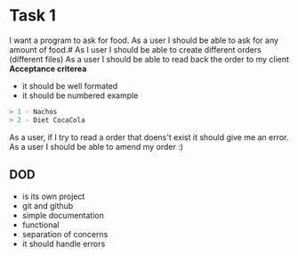 # Task 1
I want a program to ask for food. 
As a user I should be able to ask for any amount of food.#
As I user I should be able to create different orders (different files)
As a user I should be able to read back the order to my client
**Acceptance criterea** 
- it should be well formated
- it should be numbered
example 
```python
> 1 - Nachos
> 2 - Diet CocaCola
``` 
As a user, if I try to read a order that doens't exist it should give me an error. 
As a user I should be able to amend my order :) 
## DOD 
- is its own project
- git and github 
- simple documentation
- functional
- separation of concerns
- it should handle errors